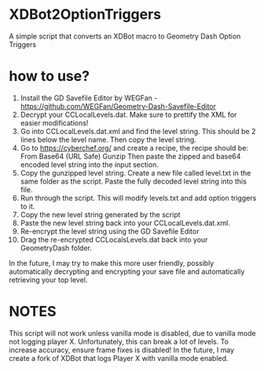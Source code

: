 # XDBot2OptionTriggers
A simple script that converts an XDBot macro to Geometry Dash Option Triggers

# how to use?

1. Install the GD Savefile Editor by WEGFan - https://github.com/WEGFan/Geometry-Dash-Savefile-Editor
2. Decrypt your CCLocalLevels.dat. Make sure to prettify the XML for easier modifications!
3. Go into CCLocalLevels.dat.xml and find the level string. This should be 2 lines below the level name. Then copy the level string.
4. Go to https://cyberchef.org/ and create a recipe, the recipe should be:
                             From Base64 (URL Safe)
                             Gunzip
Then paste the zipped and base64 encoded level string into the input section.
5. Copy the gunzipped level string. Create a new file called level.txt in the same folder as the script. Paste the fully decoded level string into this file.
6. Run through the script. This will modify levels.txt and add option triggers to it.
7. Copy the new level string generated by the script
8. Paste the new level string back into your CCLocalLevels.dat.xml.
9. Re-encrypt the level string using the GD Savefile Editor
10. Drag the re-encrypted CCLocalsLevels.dat back into your GeometryDash folder.

In the future, I may try to make this more user friendly, possibly automatically decrypting and encrypting your save file and automatically retrieving your top level.

# NOTES

This script will not work unless vanilla mode is disabled, due to vanilla mode not logging player X. Unfortunately, this can break a lot of levels. To increase accuracy, ensure frame fixes is disabled!
In the future, I may create a fork of XDBot that logs Player X with vanilla mode enabled.
